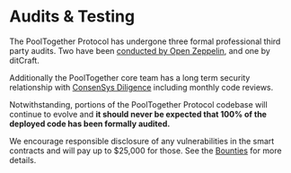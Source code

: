 # Audits & Testing

The PoolTogether Protocol has undergone three formal professional third party audits. Two have been [conducted by Open Zeppelin](https://blog.openzeppelin.com/pooltogether-v3-audit/), and one by ditCraft.

<!-- broken URL: And one was [conducted by Ditcraft](https://www.ditcraft.io/blog/pooltogether-v3-smart-contract-audit). -->

Additionally the PoolTogether core team has a long term security relationship with [ConsenSys Diligence](https://diligence.consensys.net/audits/) including monthly code reviews.

Notwithstanding, portions of the PoolTogether Protocol codebase will continue to evolve and **it should never be expected that 100% of the deployed code has been formally audited.**

We encourage responsible disclosure of any vulnerabilities in the smart contracts and will pay up to $25,000 for those. See the [Bounties](bounties.md) for more details.
